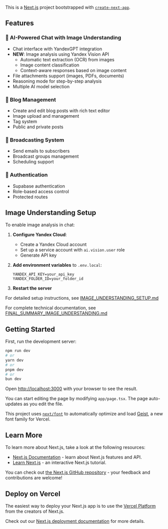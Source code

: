 This is a [Next.js](https://nextjs.org) project bootstrapped with [`create-next-app`](https://nextjs.org/docs/app/api-reference/cli/create-next-app).

## Features

### 🤖 AI-Powered Chat with Image Understanding
- Chat interface with YandexGPT integration
- **NEW**: Image analysis using Yandex Vision API
  - Automatic text extraction (OCR) from images
  - Image content classification
  - Context-aware responses based on image content
- File attachments support (images, PDFs, documents)
- Reasoning mode for step-by-step analysis
- Multiple AI model selection

### 📝 Blog Management
- Create and edit blog posts with rich text editor
- Image upload and management
- Tag system
- Public and private posts

### 📢 Broadcasting System
- Send emails to subscribers
- Broadcast groups management
- Scheduling support

### 🔐 Authentication
- Supabase authentication
- Role-based access control
- Protected routes

## Image Understanding Setup

To enable image analysis in chat:

1. **Configure Yandex Cloud**:
   - Create a Yandex Cloud account
   - Set up a service account with `ai.vision.user` role
   - Generate API key

2. **Add environment variables** to `.env.local`:
   ```env
   YANDEX_API_KEY=your_api_key
   YANDEX_FOLDER_ID=your_folder_id
   ```

3. **Restart the server**

For detailed setup instructions, see [IMAGE_UNDERSTANDING_SETUP.md](./docs/IMAGE_UNDERSTANDING_SETUP.md)

For complete technical documentation, see [FINAL_SUMMARY_IMAGE_UNDERSTANDING.md](./docs/FINAL_SUMMARY_IMAGE_UNDERSTANDING.md)

## Getting Started

First, run the development server:

```bash
npm run dev
# or
yarn dev
# or
pnpm dev
# or
bun dev
```

Open [http://localhost:3000](http://localhost:3000) with your browser to see the result.

You can start editing the page by modifying `app/page.tsx`. The page auto-updates as you edit the file.

This project uses [`next/font`](https://nextjs.org/docs/app/building-your-application/optimizing/fonts) to automatically optimize and load [Geist](https://vercel.com/font), a new font family for Vercel.

## Learn More

To learn more about Next.js, take a look at the following resources:

- [Next.js Documentation](https://nextjs.org/docs) - learn about Next.js features and API.
- [Learn Next.js](https://nextjs.org/learn) - an interactive Next.js tutorial.

You can check out [the Next.js GitHub repository](https://github.com/vercel/next.js) - your feedback and contributions are welcome!

## Deploy on Vercel

The easiest way to deploy your Next.js app is to use the [Vercel Platform](https://vercel.com/new?utm_medium=default-template&filter=next.js&utm_source=create-next-app&utm_campaign=create-next-app-readme) from the creators of Next.js.

Check out our [Next.js deployment documentation](https://nextjs.org/docs/app/building-your-application/deploying) for more details.
